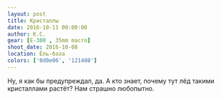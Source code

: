 ```yaml
---
layout: post
title: Кристаллы
date: 2016-10-11 00:00:00
author: К.С.
gear: [E-300 , 35mm macro]
shoot_date: 2016-10-08
location: Ёль-база
colors: ['0d0e06', '121408']
---
```


Ну, я как бы предупреждал, да. А кто знает, почему тут лёд такими кристаллами растёт? Нам страшно любопытно.
